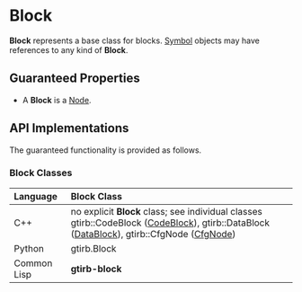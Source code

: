 Block
============

**Block** represents a base class for blocks. [Symbol](Symbol.md)
objects may have references to any kind of **Block**.

Guaranteed Properties
---------------------

- A **Block** is a [Node](Node.md).


API Implementations
--------------------

The guaranteed functionality is provided as follows.

### Block Classes

| Language    | Block Class     |
|:------------|:----------------|
| C++         | no explicit **Block** class; see individual classes gtirb::CodeBlock ([CodeBlock](CodeBlock.md)), gtirb::DataBlock ([DataBlock](DataBlock.md)),  gtirb::CfgNode ([CfgNode](CfgNode.md)) |
| Python      | gtirb.Block     |
| Common Lisp | **gtirb-block** |
